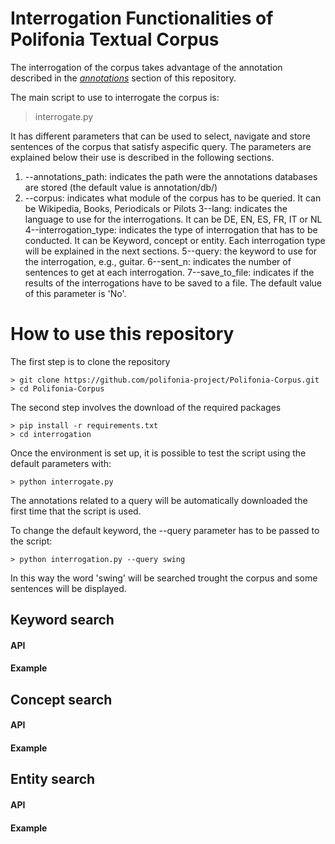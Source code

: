 # Interrogation Functionalities of Polifonia Textual Corpus

The interrogation of the corpus takes advantage of the annotation described in the *[annotations](https://github.com/polifonia-project/Polifonia-Corpus/tree/master/annotations)* section of this repository.

The main script to use to interrogate the corpus is:


> interrogate.py

It has different parameters that can be used to select, navigate and store sentences of the corpus that satisfy aspecific query.
The parameters are explained below their use is described in the following sections.

1. --annotations_path: indicates the path were the annotations databases are stored (the default value is annotation/db/)
2. --corpus: indicates what module of the corpus has to be queried. It can be Wikipedia, Books, Periodicals or Pilots
3--lang: indicates the language to use for the interrogations. It can be DE, EN, ES, FR, IT or NL
4--interrogation_type: indicates the type of interrogation that has to be conducted. It can be Keyword, concept or entity. Each interrogation type will be explained in the next sections.
5--query: the keyword to use for the interrogation, e.g., guitar.
6--sent_n: indicates the number of sentences to get at each interrogation.
7--save_to_file: indicates if the results of the interrogations have to be saved to a file. The default value of this parameter is 'No'.

# How to use this repository

The first step is to clone the repository
```
> git clone https://github.com/polifonia-project/Polifonia-Corpus.git
> cd Polifonia-Corpus
```

The second step involves the download of the required packages
```
> pip install -r requirements.txt
> cd interrogation
```

Once the environment is set up, it is possible to test the script using the default parameters with:

```
> python interrogate.py
```

The annotations related to a query will be automatically downloaded the first time that the script is used.

To change the default keyword, the --query parameter has to be passed to the script:
```
> python interrogation.py --query swing
```
In this way the word 'swing' will be searched trought the corpus and some sentences will be displayed.


## Keyword search

#### API

#### Example

## Concept search

#### API

#### Example

## Entity search

#### API

#### Example